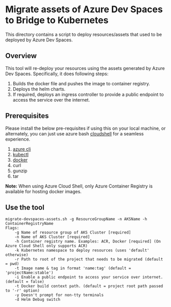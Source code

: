 # Migrate assets of Azure Dev Spaces to Bridge to Kubernetes
This directory contains a script to deploy resources/assets that used to be deployed by Azure Dev Spaces.

## Overview
This tool will re-deploy your resources using the assets generated by Azure Dev Spaces. Specifically, it does following steps:
1. Builds the docker file and pushes the image to container registry.
2. Deploys the helm charts.
3. If required, deploys an ingress controller to provide a public endpoint to access the service over the internet.

## Prerequisites
Please install the below pre-requisites if using this on your local machine, or alternately, you can just use azure bash [cloudshell](https://shell.azure.com/) for a seamless experience.
1. [azure cli](https://docs.microsoft.com/en-us/cli/azure/install-azure-cli?view=azure-cli-latest)
2. [kubectl](https://kubernetes.io/docs/tasks/tools/install-kubectl/)
3. [docker](https://docs.docker.com/engine/install/)
4. curl
5. gunzip
6. tar

**Note:** When using Azure Cloud Shell, only Azure Container Registry is available for hosting docker images.

## Use the tool
```
migrate-devspaces-assets.sh -g ResourceGroupName -n AKSName -h ContainerRegistryName  
Flags:  
    -g Name of resource group of AKS Cluster [required]
    -n Name of AKS Cluster [required]
    -h Container registry name. Examples: ACR, Docker [required] (On Azure Cloud Shell only supports ACR)
    -k Kubernetes namespace to deploy resources (uses 'default' otherwise)
    -r Path to root of the project that needs to be migrated (default = pwd)
    -t Image name & tag in format 'name:tag' (default = 'projectName:stable')
    -i Enable a public endpoint to access your service over internet. (default = false)
    -t Docker build context path. (default = project root path passed to '-r' option)
    -y Doesn't prompt for non-tty terminals
    -d Helm Debug switch  
```